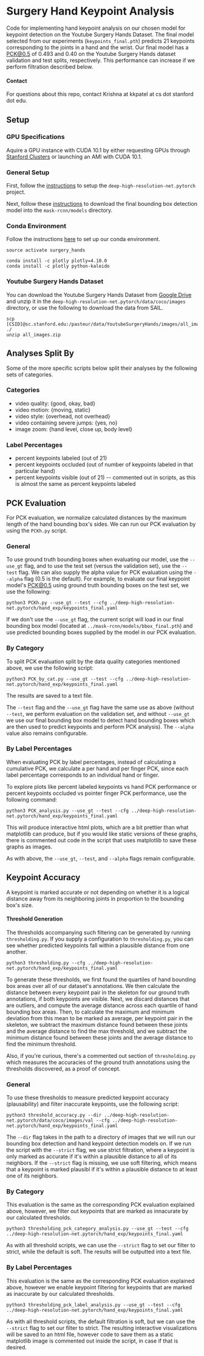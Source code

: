 # Surgery Hand Keypoint Analysis

Code for implementing hand keypoint analysis on our chosen model for keypoint detection on the Youtube Surgery Hands Dataset. The final model selected from our experiments (`keypoints_final.pth`) predicts 21 keypoints corresponding to the joints in a hand and the wrist. Our final model has a PCK@0.5 of 0.493 and 0.40 on the Youtube Surgery Hands dataset validation and test splits, respectively. This performance can increase if we perform filtration described below.

#### Contact
For questions about this repo, contact Krishna at kkpatel at cs dot stanford dot edu. 

## Setup

### GPU Specifications

Aquire a GPU instance with CUDA 10.1 by either requesting GPUs through [Stanford Clusters](https://github.com/yeung-lab/marvl-clusters-guide) or launching an AMI with CUDA 10.1.

### General Setup

First, follow the [instructions](https://github.com/yeung-lab/surgery-hand-detection/tree/master/deep-high-resolution-net.pytorch#setup) to setup the `deep-high-resolution-net.pytorch` project. 

Next, follow these [instructions](https://github.com/yeung-lab/surgery-hand-detection/tree/master/mask-rcnn#download-models) to download the final bounding box detection model into the `mask-rcnn/models` directory.

### Conda Environment
Follow the instructions [here](https://github.com/yeung-lab/surgery-hand-detection#install-dependencies) to set up our conda environment.

```
source activate surgery_hands

conda install -c plotly plotly=4.10.0
conda install -c plotly python-kaleido
```

### Youtube Surgery Hands Dataset
You can download the Youtube Surgery Hands Dataset from [Google Drive](https://drive.google.com/file/d/1AwOHVGvoEe3iT9nEAJP24p6sVReATccM/view?usp=sharing) and unzip it in the `deep-high-resolution-net.pytorch/data/coco/images` directory, or use the following to download the data from SAIL.

```
scp [CSID]@sc.stanford.edu:/pasteur/data/YoutubeSurgeryHands/images/all_images.zip ./
unzip all_images.zip
```
## Analyses Split By
Some of the more specific scripts below split their analyses by the following sets of categories.

### Categories 
* video quality: {good, okay, bad}
* video motion: {moving, static}
* video style: {overhead, not overhead}
* video containing severe jumps: {yes, no}
* image zoom: {hand level, close up, body level}

### Label Percentages 

* percent keypoints labeled (out of 21)
* percent keypoints occluded (out of number of keypoints labeled in that particular hand)
* percent keypoints visible (out of 21) -- commented out in scripts, as this is almost the same as percent keypoints labeled


## PCK Evaluation
For PCK evaluation, we normalize calculated distances by the maximum length of the hand bounding box's sides. We can run our PCK evaluation by using the `PCKh.py` script. 

### General
To use ground truth bounding boxes when evaluating our model, use the `--use_gt` flag, and to use the test set (versus the validation set), use the `--test` flag. We can also supply the alpha value for PCK evaluation using the `--alpha` flag (0.5 is the default). For example, to evaluate our final keypoint model's PCK@0.5 using ground truth bounding boxes on the test set, we use the following:

```
python3 PCKh.py --use_gt --test --cfg ../deep-high-resolution-net.pytorch/hand_exp/keypoints_final.yaml
```

If we don't use the `--use_gt` flag, the current script will load in our final bounding box model (located at `../mask-rcnn/models/bbox_final.pth`) and use predicted bounding boxes supplied by the model in our PCK evaluation.

### By Category
To split PCK evaluation split by the data quality categories mentioned above, we use the following script:

```
python3 PCK_by_cat.py --use_gt --test --cfg ../deep-high-resolution-net.pytorch/hand_exp/keypoints_final.yaml
```

The results are saved to a text file.

The `--test` flag and the `--use_gt` flag have the same use as above (without `--test`, we perform evaluation on the validation set, and without `--use_gt` we use our final bounding box model to detect hand bounding boxes which are then used to predict keypoints and perform PCK analysis). The `--alpha` value also remains configurable.

### By Label Percentages
When evaluating PCK by label percentages, instead of calculating a cumulative PCK, we calculate a per hand and per finger PCK, since each label percentage corresponds to an individual hand or finger. 

To explore plots like percent labeled keypoints vs hand PCK performance or percent keypoints occluded vs pointer finger PCK performance, use the following command:

```
python3 PCK_analysis.py --use_gt --test --cfg ../deep-high-resolution-net.pytorch/hand_exp/keypoints_final.yaml
```

This will produce interactive html plots, which are a bit prettier than what matplotlib can produce, but if you would like static versions of these graphs, there is commented out code in the script that uses matplotlib to save these graphs as images.

As with above, the `--use_gt`, `--test`, and `--alpha` flags remain configurable.

## Keypoint Accuracy
A keypoint is marked accurate or not depending on whether it is a logical distance away from its neighboring joints in proportion to the bounding box's size.

#### Threshold Generation
The thresholds accompanying such filtering can be generated by running `thresholding.py`. If you supply a configuration to `thresholding.py`, you can see whether predicted keypoints fall within a plausible distance from one another.

```
python3 thresholding.py --cfg ../deep-high-resolution-net.pytorch/hand_exp/keypoints_final.yaml
```

To generate these thresholds, we first found the quartiles of hand bounding box areas over all of our dataset's annotations. We then calculate the distance between every keypoint pair in the skeleton for our ground truth annotations, if both keypoints are visible. Next, we discard distances that are outliers, and compute the average distance across each quartile of hand bounding box areas. Then, to calculate the maximum and minimum deviation from this mean to be marked as average, per keypoint pair in the skeleton, we subtract the maximum distance found between these joints and the average distance to find the max threshold, and we subtract the minimum distance found between these joints and the average distance to find the minimum threshold. 

Also, if you're curious, there's a commented out section of `thresholding.py` which measures the accuracies of the ground truth annotations using the thresholds discovered, as a proof of concept.

### General
To use these thresholds to measure predicted keypoint accuracy (plausability) and filter inaccurate keypoints, use the following script:

```
python3 threshold_accuracy.py --dir ../deep-high-resolution-net.pytorch/data/coco/images/val --cfg ../deep-high-resolution-net.pytorch/hand_exp/keypoints_final.yaml 
```
The `--dir` flag takes in the path to a directory of images that we will run our bounding box detection and hand keypoint detection models on. If we run the script with the `--strict` flag, we use strict filtration, where a keypoint is only marked as accurate if it's within a plausible distance to all of its neighbors. If the `--strict` flag is missing, we use soft filtering, which means that a keypoint is marked plausibl if it's within a plausible distance to at least one of its neighbors.

### By Category
This evaluation is the same as the corresponding PCK evaluation explained above, however, we filter out keypoints that are marked as innacurate by our calculated thresholds. 

```
python3 thresholding_pck_category_analysis.py --use_gt --test --cfg ../deep-high-resolution-net.pytorch/hand_exp/keypoints_final.yaml
```

As with all threshold scripts, we can use the `--strict` flag to set our filter to strict, while the default is soft. The results will be outputted into a text file.

### By Label Percentages
This evaluation is the same as the corresponding PCK evaluation explained above, however we enable keypoint filtering for keypoints that are marked as inaccurate by our calculated thresholds.

```
python3 thresholding_pck_label_analysis.py --use_gt --test --cfg ../deep-high-resolution-net.pytorch/hand_exp/keypoints_final.yaml
```

As with all threshold scripts, the default filtration is soft, but we can use the `--strict` flag to set our filter to strict. The resulting interactive visualizations will be saved to an html file, however code to save them as a static matplotlib image is commented out inside the script, in case if that is desired.
